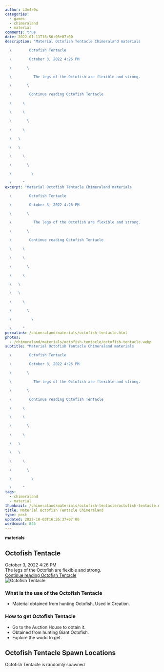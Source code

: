 ```yaml
---
author: L3n4r0x
categories:
  - games
  - chimeraland
  - material
comments: true
date: 2022-01-11T16:56:03+07:00
description: "Material Octofish Tentacle Chimeraland materials

  \        Octofish Tentacle

  \        October 3, 2022 4:26 PM

  \       \ 

  \          The legs of the Octofish are flexible and strong.

  \       \ 

  \        Continue reading Octofish Tentacle

  \     \ 

  \     \ 

  \       \ 

  \     \ 

  \   \ 

  \   \ 

  \     \ 

  \       \ 

  \         \ 

  \     "
excerpt: "Material Octofish Tentacle Chimeraland materials

  \        Octofish Tentacle

  \        October 3, 2022 4:26 PM

  \       \ 

  \          The legs of the Octofish are flexible and strong.

  \       \ 

  \        Continue reading Octofish Tentacle

  \     \ 

  \     \ 

  \       \ 

  \     \ 

  \   \ 

  \   \ 

  \     \ 

  \       \ 

  \         \ 

  \     "
permalink: /chimeraland/materials/octofish-tentacle.html
photos:
  - /chimeraland/materials/octofish-tentacle/octofish-tentacle.webp
subtitle: "Material Octofish Tentacle Chimeraland materials

  \        Octofish Tentacle

  \        October 3, 2022 4:26 PM

  \       \ 

  \          The legs of the Octofish are flexible and strong.

  \       \ 

  \        Continue reading Octofish Tentacle

  \     \ 

  \     \ 

  \       \ 

  \     \ 

  \   \ 

  \   \ 

  \     \ 

  \       \ 

  \         \ 

  \     "
tags:
  - chimeraland
  - material
thumbnail: /chimeraland/materials/octofish-tentacle/octofish-tentacle.webp
title: Material Octofish Tentacle Chimeraland
type: post
updated: 2022-10-03T16:26:37+07:00
wordcount: 846
---
```


<link
  rel="stylesheet"
  href="https://rawcdn.githack.com/dimaslanjaka/Web-Manajemen/870a349/css/bootstrap-5-3-0-alpha3-wrapper.css"
/>
<section id="bootstrap-wrapper">
  <div data-bs-theme="dark">
    <div
      class="row g-0 border rounded overflow-hidden flex-md-row mb-4 shadow-sm position-relative bg-dark text-light"
    >
      <div class="col p-4 d-flex flex-column position-static">
        <strong class="d-inline-block mb-2 text-success">materials</strong>
        <h2 class="mb-0">Octofish Tentacle</h2>
        <div class="mb-1 text-muted">October 3, 2022 4:26 PM</div>
        <div class="mb-2 border p-1">
          The legs of the Octofish are flexible and strong.
        </div>
        <a
          href="/chimeraland/materials/octofish-tentacle.html"
          class="stretched-link d-none text-primary"
          >Continue reading Octofish Tentacle</a
        >
      </div>
      <div class="col-auto d-none d-md-block d-lg-block">
        <img
          src="https://www.webmanajemen.com/chimeraland/materials/octofish-tentacle/octofish-tentacle.webp"
          alt="Octofish Tentacle"
        />
      </div>
    </div>
    <div class="row">
      <div class="col-lg-6 col-12 mb-2">
        <div class="card">
          <div class="card-body">
            <h3 class="card-title">What is the use of the Octofish Tentacle</h3>
            <div class="card-text">
              <ul>
                <li>
                  Material obtained from hunting Octofish. Used in Creation.
                </li>
              </ul>
            </div>
          </div>
        </div>
      </div>
      <div class="col-lg-6 col-12 mb-2">
        <div class="card">
          <div class="card-body">
            <h3 class="card-title">How to get Octofish Tentacle</h3>
            <div class="card-text">
              <ul>
                <li>Go to the Auction House to obtain it.</li>
                <li>Obtained from hunting Giant Octofish.</li>
                <li>Explore the world to get.</li>
              </ul>
            </div>
          </div>
        </div>
      </div>
      <div class="col-12 mb-2">
        <h2>Octofish Tentacle Spawn Locations</h2>
        <p>Octofish Tentacle is randomly spawned</p>
      </div>
    </div>
  </div>
</section>
